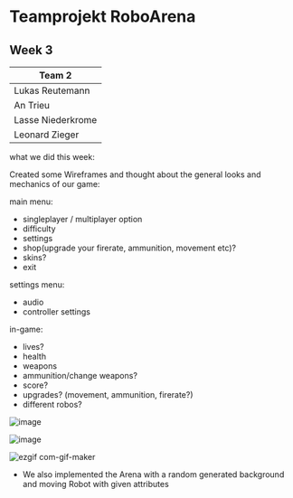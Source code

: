# Teamprojekt RoboArena
## Week 3

| Team 2 |
| ----------------- |
| Lukas Reutemann   | 
| An Trieu          | 
| Lasse Niederkrome |
| Leonard Zieger    |


what we did this week:

Created some Wireframes and thought about the general looks and mechanics of our game:

main menu:
- singleplayer / multiplayer option 
- difficulty
- settings 
- shop(upgrade your firerate, ammunition, movement etc)?
- skins?
- exit 


settings menu:
- audio
- controller settings


in-game:
- lives?
- health
- weapons
- ammunition/change weapons?
- score?
- upgrades? (movement, ammunition, firerate?)
- different robos?


![image](https://user-images.githubusercontent.com/70483582/168474541-0300a9bb-dc13-4d4c-b12f-1f8aefceddad.png)

![image](https://user-images.githubusercontent.com/70483582/168475373-8e8e9804-520c-4c74-84a8-61d34c1bd05b.png)

![ezgif com-gif-maker](https://user-images.githubusercontent.com/70483582/168475787-2fb48edc-bf47-46b2-8d19-3ee9bf00b9ff.gif)


* We also implemented the Arena with a random generated background and moving Robot with given attributes
